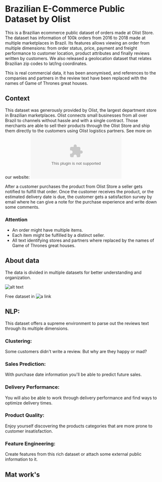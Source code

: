 # Brazilian E-Commerce Public Dataset by Olist

This is a Brazilian ecommerce public dataset of orders made at Olist Store. The dataset has information of 100k orders from 2016 to 2018 made at multiple marketplaces in Brazil. Its features allows viewing an order from multiple dimensions: from order status, price, payment and freight performance to customer location, product attributes and finally reviews written by customers. We also released a geolocation dataset that relates Brazilian zip codes to lat/lng coordinates.

This is real commercial data, it has been anonymised, and references to the companies and partners in the review text have been replaced with the names of Game of Thrones great houses.


## Context
This dataset was generously provided by Olist, the largest department store in Brazilian marketplaces. Olist connects small businesses from all over Brazil to channels without hassle and with a single contract. Those merchants are able to sell their products through the Olist Store and ship them directly to the customers using Olist logistics partners. 
See more on our website: ![a link](www.olist.com)

After a customer purchases the product from Olist Store a seller gets notified to fulfill that order. Once the customer receives the product, or the estimated delivery date is due, the customer gets a satisfaction survey by email where he can give a note for the purchase experience and write down some comments.

### Attention
 - An order might have multiple items.
 - Each item might be fulfilled by a distinct seller.
 - All text identifying stores and partners where replaced by the names of Game of Thrones great houses.

## About data

The data is divided in multiple datasets for better understanding and organization.

![alt text](https://i.imgur.com/HRhd2Y0.png)

Free dataset in ![a link](https://www.kaggle.com/olistbr/brazilian-ecommerce)

## NLP:

This dataset offers a supreme environment to parse out the reviews text through its multiple dimensions.

### Clustering:

Some customers didn't write a review. But why are they happy or mad?

### Sales Prediction:

With purchase date information you'll be able to predict future sales.

### Delivery Performance:

You will also be able to work through delivery performance and find ways to optimize delivery times.

### Product Quality:

Enjoy yourself discovering the products categories that are more prone to customer insatisfaction.

### Feature Engineering:

Create features from this rich dataset or attach some external public information to it.



## Mat work's